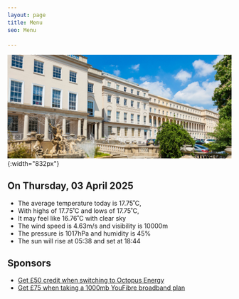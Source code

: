 ```yaml
---
layout: page
title: Menu
seo: Menu

---
```


![Logo](/images/logo.jpg){:width="832px"}

<!-- weather_marker starts -->
## On Thursday, 03 April 2025

- The average temperature today is 17.75˚C,
- With highs of 17.75˚C and lows of 17.75˚C,
- It may feel like 16.76˚C with clear sky
- The wind speed is 4.63m/s and visibility is 10000m
- The pressure is 1017hPa and humidity is 45%
- The sun will rise at 05:38 and set at 18:44

<!-- weather_marker ends -->

## Sponsors

- [Get £50 credit when switching to Octopus Energy](https://bit.ly/3oD1nnS)
- [Get £75 when taking a 1000mb YouFibre broadband plan](https://aklam.io/91zWhU?)




